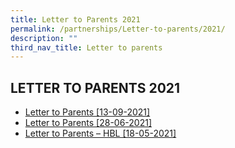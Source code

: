```yaml
---
title: Letter to Parents 2021
permalink: /partnerships/Letter-to-parents/2021/
description: ""
third_nav_title: Letter to parents
---
```

## LETTER TO PARENTS 2021

* [Letter to Parents [13-09-2021]](/files/Letter%20to%20Parents_Term%204_2021.pdf)
* [Letter to Parents [28-06-2021]](/files/Letter%20to%20Parents_Term%203_2021.pdf)
* [Letter to Parents – HBL [18-05-2021]](/files/Letter%20to%20Parents_Term%20_HBL_2021.pdf)